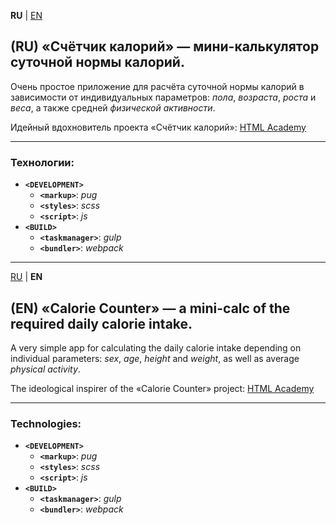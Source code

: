 <a id="ru">**RU**</a> | [EN](#en)

## (RU) «Счётчик калорий» — мини-калькулятор суточной нормы калорий.

Очень простое приложение для расчёта суточной нормы калорий в зависимости от индивидуальных параметров: _пола_, _возраста_, _роста_ и _веса_, а также средней _физической активности_.

Идейный вдохновитель проекта «Счётчик калорий»: [HTML Academy](https://htmlacademy.ru/)

---

### Технологии:

 - **`<DEVELOPMENT>`**
	 - **`<markup>`**: _pug_
	 - **`<styles>`**: _scss_
	 - **`<script>`**: _js_
 - **`<BUILD>`**
	 - **`<taskmanager>`**: _gulp_
	 - **`<bundler>`**: _webpack_

---
[RU](#ru) | <a id="en">**EN**</a>

## (EN) «Calorie Counter» — a mini-calc of the required daily calorie intake.

A very simple app for calculating the daily calorie intake depending on individual parameters: _sex_, _age_, _height_ and _weight_, as well as average _physical activity_.

The ideological inspirer of the «Calorie Counter» project: [HTML Academy](https://htmlacademy.ru/)

---

### Technologies:

 - **`<DEVELOPMENT>`**
	 - **`<markup>`**: _pug_
	 - **`<styles>`**: _scss_
	 - **`<script>`**: _js_
 - **`<BUILD>`**
	 - **`<taskmanager>`**: _gulp_
	 - **`<bundler>`**: _webpack_
